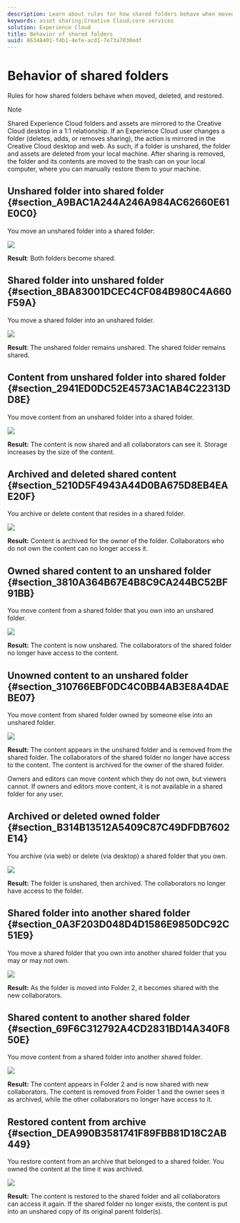 ```yaml
---
description: Learn about rules for how shared folders behave when moved, deleted, and restored in Experience Cloud.
keywords: asset sharing;Creative Cloud;core services
solution: Experience Cloud
title: Behavior of shared folders 
uuid: 86348401-f4b1-4efe-acd1-7e73a7030edf
---
```


# Behavior of shared folders

Rules for how shared folders behave when moved, deleted, and restored.

>[!NOTE]
>
>Shared Experience Cloud folders and assets are mirrored to the Creative Cloud desktop in a 1:1 relationship. If an Experience Cloud user changes a folder (deletes, adds, or removes sharing), the action is mirrored in the Creative Cloud desktop and web. As such, if a folder is unshared, the folder and assets are deleted from your local machine. After sharing is removed, the folder and its contents are moved to the trash can on your local computer, where you can manually restore them to your machine.

## Unshared folder into shared folder {#section_A9BAC1A244A246A984AC62660E61E0C0}

You move an unshared folder into a shared folder: 

![](assets/01_assets_move.png) 

**Result**: Both folders become shared. 

## Shared folder into unshared folder {#section_8BA83001DCEC4CF084B980C4A660F59A}

You move a shared folder into an unshared folder. 

![](assets/02_assets_move.png) 

**Result**: The unshared folder remains unshared. The shared folder remains shared. 

## Content from unshared folder into shared folder {#section_2941ED0DC52E4573AC1AB4C22313DD8E}

You move content from an unshared folder into a shared folder. 

![](assets/03_assets_move.png) 

**Result:** The content is now shared and all collaborators can see it. Storage increases by the size of the content. 

## Archived and deleted shared content {#section_5210D5F4943A44D0BA675D8EB4EAE20F}

You archive or delete content that resides in a shared folder. 

![](assets/04_assets_move.png) 

**Result:** Content is archived for the owner of the folder. Collaborators who do not own the content can no longer access it. 

## Owned shared content to an unshared folder {#section_3810A364B67E4B8C9CA244BC52BF91BB}

You move content from a shared folder that you own into an unshared folder. 

![](assets/05_assets_move.png) 

**Result:** The content is now unshared. The collaborators of the shared folder no longer have access to the content. 

## Unowned content to an unshared folder {#section_310766EBF0DC4C0BB4AB3E8A4DAEBE07}

You move content from shared folder owned by someone else into an unshared folder. 

![](assets/06_assets_move.png) 

**Result:** The content appears in the unshared folder and is removed from the shared folder. The collaborators of the shared folder no longer have access to the content. The content is archived for the owner of the shared folder. 

Owners and editors can move content which they do not own, but viewers cannot. If owners and editors move content, it is not available in a shared folder for any user. 

## Archived or deleted owned folder {#section_B314B13512A5409C87C49DFDB7602E14}

You archive (via web) or delete (via desktop) a shared folder that you own. 

![](assets/07_assets_move.png) 

**Result:** The folder is unshared, then archived. The collaborators no longer have access to the folder. 

## Shared folder into another shared folder {#section_0A3F203D048D4D1586E9850DC92C51E9}

You move a shared folder that you own into another shared folder that you may or may not own. 

![](assets/09_assets_move.png) 

**Result:** As the folder is moved into Folder 2, it becomes shared with the new collaborators. 

## Shared content to another shared folder {#section_69F6C312792A4CD2831BD14A340F850E}

You move content from a shared folder into another shared folder. 

![](assets/11_assets_move.png) 

**Result:** The content appears in Folder 2 and is now shared with new collaborators. The content is removed from Folder 1 and the owner sees it as archived, while the other collaborators no longer have access to it. 

## Restored content from archive {#section_DEA990B3581741F89FBB81D18C2AB449}

You restore content from an archive that belonged to a shared folder. You owned the content at the time it was archived. 

![](assets/12_assets_move.png) 

**Result:** The content is restored to the shared folder and all collaborators can access it again. If the shared folder no longer exists, the content is put into an unshared copy of its original parent folder(s). 
